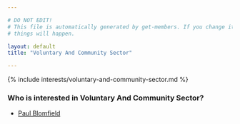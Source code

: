 ```yaml
---

# DO NOT EDIT!
# This file is automatically generated by get-members. If you change it, bad
# things will happen.

layout: default
title: "Voluntary And Community Sector"

---
```


{% include interests/voluntary-and-community-sector.md %}

### Who is interested in Voluntary And Community Sector?


* [Paul Blomfield](../members/paul-blomfield.html)

